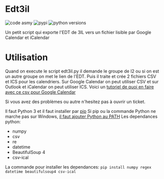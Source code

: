 # Edt3il
![code asmy](https://img.shields.io/badge/script-usama-orange) ![pypi](https://img.shields.io/pypi/v/csv-ical.svg)  ![python versions](https://img.shields.io/pypi/pyversions/csv-ical.svg)

Un petit script qui exporte l'EDT de 3IL vers un fichier lisible par Google Calendar et iCalendar

# Utilisation
Quand on execute le script edt3il.py il demande le groupe de I2 ou si on est un autre groupe on met le lien de l'EDT. Puis il traite et crée 2 fichiers CSV et ICS pour les calendriers.
Sur Google Calendar on peut utiliser CSV et sur Outlook et iCalendar on peut utiliser ICS.
Voici un [tutoriel de quoi en faire avec ce csv pour Google Calendar](https://support.google.com/calendar/answer/37118?hl=fr#zippy=%2Ccr%C3%A9er-ou-modifier-un-fichier-csv)

Si vous avez des problèmes ou autre n'hesitez pas à ouvrir un ticket.

Il faut Python 3 et il faut installer par [pip](https://pypi.org/project/pip/)
Si pip ou la commande Python ne marche pas sur Windows, [il faut ajouter Python au PATH](https://technochouette.istocks.club/comment-ajouter-python-a-la-variable-windows-path-wiki-utile/2020-10-14/)
Les dependances python:
- numpy
- csv
- re
- datetime
- BeautifulSoup 4
- csv-ical

La commande pour installer les dependances:
`pip install numpy regex datetime beautifulsoup4 csv-ical`
